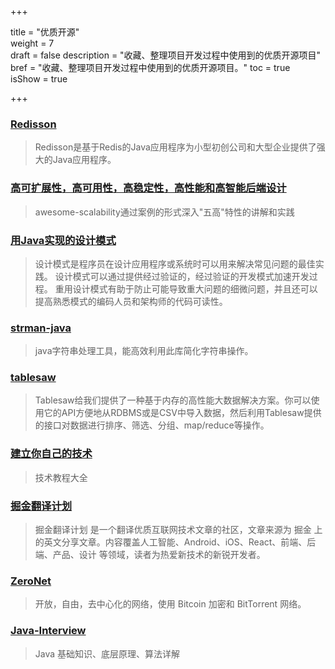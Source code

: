 +++

title = "优质开源"  
weight = 7  
draft = false 
description = "收藏、整理项目开发过程中使用到的优质开源项目"  
bref = "收藏、整理项目开发过程中使用到的优质开源项目。"
toc = true  
isShow = true

+++


### <font color=#3998e2>[Redisson](https://github.com/redisson/redisson)</font>
> Redisson是基于Redis的Java应用程序为小型初创公司和大型企业提供了强大的Java应用程序。 
    
### <font color=#3998e2>[高可扩展性，高可用性，高稳定性，高性能和高智能后端设计](https://github.com/binhnguyennus/awesome-scalability)</font>
> awesome-scalability通过案例的形式深入"五高"特性的讲解和实践

### <font color=#3998e2>[用Java实现的设计模式](http://java-design-patterns.com/)</font>
> 设计模式是程序员在设计应用程序或系统时可以用来解决常见问题的最佳实践。
设计模式可以通过提供经过验证的，经过验证的开发模式加速开发过程。
重用设计模式有助于防止可能导致重大问题的细微问题，并且还可以提高熟悉模式的编码人员和架构师的代码可读性。

### <font color=#3998e2>[strman-java](https://github.com/shekhargulati/strman-java)</font>
> java字符串处理工具，能高效利用此库简化字符串操作。

### <font color=#3998e2>[tablesaw](https://github.com/jtablesaw/tablesaw)</font>
> Tablesaw给我们提供了一种基于内存的高性能大数据解决方案。你可以使用它的API方便地从RDBMS或是CSV中导入数据，然后利用Tablesaw提供的接口对数据进行排序、筛选、分组、map/reduce等操作。

### <font color=#3998e2>[建立你自己的技术](https://github.com/danistefanovic/build-your-own-x)</font>
> 技术教程大全


### <font color=#3998e2>[掘金翻译计划](https://github.com/xitu/gold-miner)</font>
> 掘金翻译计划 是一个翻译优质互联网技术文章的社区，文章来源为 掘金 上的英文分享文章。内容覆盖人工智能、Android、iOS、React、前端、后端、产品、设计 等领域，读者为热爱新技术的新锐开发者。

### <font color=#3998e2>[ZeroNet](https://zeronet.io/)</font>
> 开放，自由，去中心化的网络，使用 Bitcoin 加密和 BitTorrent 网络。

### <font color=#399e82>[Java-Interview](https://github.com/crossoverJie/Java-Interview/blob/master/README.md)</font>
> Java 基础知识、底层原理、算法详解



